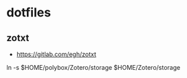 # dotfiles


## zotxt

- https://gitlab.com/egh/zotxt


ln -s $HOME/polybox/Zotero/storage $HOME/Zotero/storage
